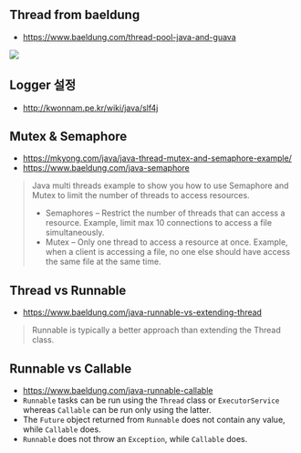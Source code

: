 ## Thread from baeldung

- https://www.baeldung.com/thread-pool-java-and-guava

![](https://www.baeldung.com/wp-content/uploads/2016/08/2016-08-10_10-16-52-1024x572.png)

## Logger 설정

- http://kwonnam.pe.kr/wiki/java/slf4j

## Mutex & Semaphore

- https://mkyong.com/java/java-thread-mutex-and-semaphore-example/
- https://www.baeldung.com/java-semaphore

> Java multi threads example to show you how to use Semaphore and Mutex to limit the number of threads to access resources.
>
> - Semaphores – Restrict the number of threads that can access a resource. Example, limit max 10 connections to access a file simultaneously.
> - Mutex – Only one thread to access a resource at once. Example, when a client is accessing a file, no one else should have access the same file at the same time.

## Thread vs Runnable

- https://www.baeldung.com/java-runnable-vs-extending-thread

> Runnable is typically a better approach than extending the Thread class.

## Runnable vs Callable

- https://www.baeldung.com/java-runnable-callable
- `Runnable` tasks can be run using the `Thread` class or `ExecutorService` whereas `Callable` can be run only using the latter.
- The `Future` object returned from `Runnable` does not contain any value, while `Callable` does.
- `Runnable` does not throw an `Exception`, while `Callable` does.
